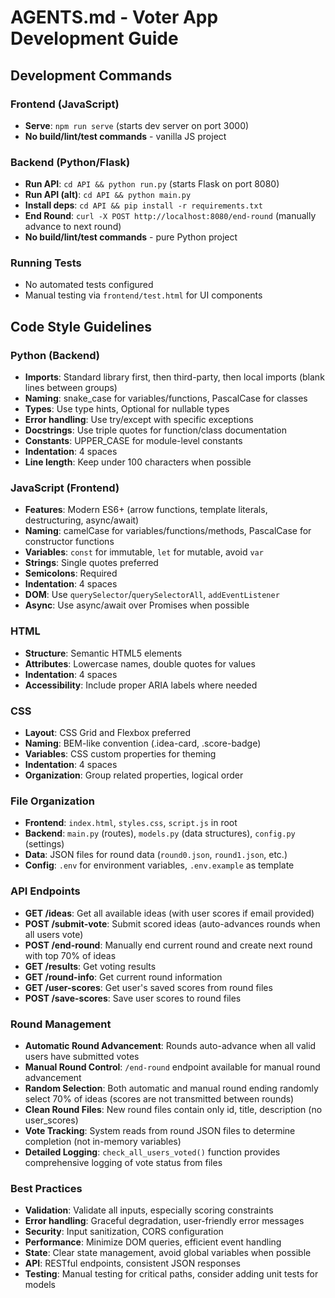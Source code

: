 # AGENTS.md - Voter App Development Guide

## Development Commands

### Frontend (JavaScript)
- **Serve**: `npm run serve` (starts dev server on port 3000)
- **No build/lint/test commands** - vanilla JS project

### Backend (Python/Flask)
- **Run API**: `cd API && python run.py` (starts Flask on port 8080)
- **Run API (alt)**: `cd API && python main.py`
- **Install deps**: `cd API && pip install -r requirements.txt`
- **End Round**: `curl -X POST http://localhost:8080/end-round` (manually advance to next round)
- **No build/lint/test commands** - pure Python project

### Running Tests
- No automated tests configured
- Manual testing via `frontend/test.html` for UI components

## Code Style Guidelines

### Python (Backend)
- **Imports**: Standard library first, then third-party, then local imports (blank lines between groups)
- **Naming**: snake_case for variables/functions, PascalCase for classes
- **Types**: Use type hints, Optional for nullable types
- **Error handling**: Use try/except with specific exceptions
- **Docstrings**: Use triple quotes for function/class documentation
- **Constants**: UPPER_CASE for module-level constants
- **Indentation**: 4 spaces
- **Line length**: Keep under 100 characters when possible

### JavaScript (Frontend)
- **Features**: Modern ES6+ (arrow functions, template literals, destructuring, async/await)
- **Naming**: camelCase for variables/functions/methods, PascalCase for constructor functions
- **Variables**: `const` for immutable, `let` for mutable, avoid `var`
- **Strings**: Single quotes preferred
- **Semicolons**: Required
- **Indentation**: 4 spaces
- **DOM**: Use `querySelector`/`querySelectorAll`, `addEventListener`
- **Async**: Use async/await over Promises when possible

### HTML
- **Structure**: Semantic HTML5 elements
- **Attributes**: Lowercase names, double quotes for values
- **Indentation**: 4 spaces
- **Accessibility**: Include proper ARIA labels where needed

### CSS
- **Layout**: CSS Grid and Flexbox preferred
- **Naming**: BEM-like convention (.idea-card, .score-badge)
- **Variables**: CSS custom properties for theming
- **Indentation**: 4 spaces
- **Organization**: Group related properties, logical order

### File Organization
- **Frontend**: `index.html`, `styles.css`, `script.js` in root
- **Backend**: `main.py` (routes), `models.py` (data structures), `config.py` (settings)
- **Data**: JSON files for round data (`round0.json`, `round1.json`, etc.)
- **Config**: `.env` for environment variables, `.env.example` as template

### API Endpoints
- **GET /ideas**: Get all available ideas (with user scores if email provided)
- **POST /submit-vote**: Submit scored ideas (auto-advances rounds when all users vote)
- **POST /end-round**: Manually end current round and create next round with top 70% of ideas
- **GET /results**: Get voting results
- **GET /round-info**: Get current round information
- **GET /user-scores**: Get user's saved scores from round files
- **POST /save-scores**: Save user scores to round files

### Round Management
- **Automatic Round Advancement**: Rounds auto-advance when all valid users have submitted votes
- **Manual Round Control**: `/end-round` endpoint available for manual round advancement
- **Random Selection**: Both automatic and manual round ending randomly select 70% of ideas (scores are not transmitted between rounds)
- **Clean Round Files**: New round files contain only id, title, description (no user_scores)
- **Vote Tracking**: System reads from round JSON files to determine completion (not in-memory variables)
- **Detailed Logging**: `check_all_users_voted()` function provides comprehensive logging of vote status from files

### Best Practices
- **Validation**: Validate all inputs, especially scoring constraints
- **Error handling**: Graceful degradation, user-friendly error messages
- **Security**: Input sanitization, CORS configuration
- **Performance**: Minimize DOM queries, efficient event handling
- **State**: Clear state management, avoid global variables when possible
- **API**: RESTful endpoints, consistent JSON responses
- **Testing**: Manual testing for critical paths, consider adding unit tests for models